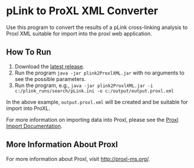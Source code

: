 pLink to ProXL XML Converter
=============================

Use this program to convert the results of a pLink cross-linking analysis to Proxl XML suitable for import into the proxl web application.

How To Run
-------------
1. Download the [latest release](https://github.com/yeastrc/proxl-import-plink/releases).
2. Run the program ``java -jar plink2ProxlXML.jar`` with no arguments to see the possible parameters.
3. Run the program, e.g., ``java -jar plink2ProxlXML.jar -i c:/plink_runs/search/pLink.ini -o c:/output/output.proxl.xml``

In the above example, ``output.proxl.xml`` will be created and be suitable for import into ProXL.

For more information on importing data into Proxl, please see the [Proxl Import Documentation](http://proxl-web-app.readthedocs.io/en/latest/using/upload_data.html).

More Information About Proxl
-----------------------------
For more information about Proxl, visit http://proxl-ms.org/.
